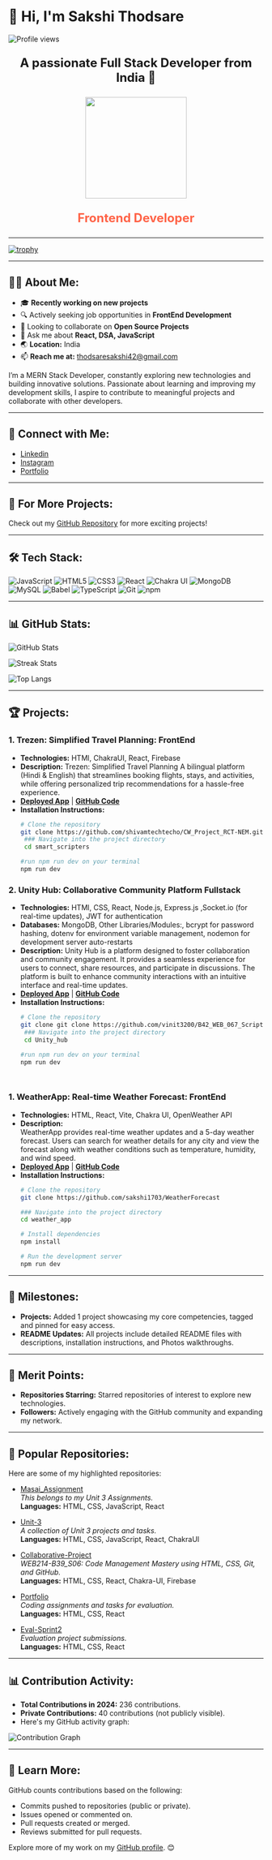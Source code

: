 # 👋 Hi, I'm Sakshi Thodsare

![Profile views](https://komarev.com/ghpvc/?username=sakshi1703)


<p align="center" style="font-size: 24px;">
  <strong>A passionate Full Stack Developer from India 🚀</strong>
</p>

<p align="center">
  <img src="https://drive.google.com/uc?export=view&id=1r_OUl0CBPVtEeXCFOiwxmjBsQDawZIQq" width="200" />
</p>

<p align="center" style="font-size: 24px; color: #FF6347; font-weight: bold;">
  <strong>Frontend Developer</strong>
</p>

---

[![trophy](https://github-profile-trophy.vercel.app/?username=sakshi1703)](https://github.com/sakshi1703/github-profile-trophy)

---

## 👨‍💻 About Me:
- 🎓 **Recently working on new projects**
- 🔍 Actively seeking job opportunities in **FrontEnd Development**
- 👯 Looking to collaborate on **Open Source Projects**
- 💬 Ask me about **React, DSA, JavaScript**
- 🌏 **Location:** India
- 📫 **Reach me at:** thodsaresakshi42@gmail.com

I’m a MERN Stack Developer, constantly exploring new technologies and building innovative solutions. Passionate about learning and improving my development skills, I aspire to contribute to meaningful projects and collaborate with other developers.

---

## 🤝 Connect with Me:
- [Linkedin](www.linkedin.com/in/sakshi-thodsare-417169320)
- [Instagram](https://www.instagram.com/__sakshi_17_/)
- [Portfolio]()

---

## 🌟 For More Projects:
Check out my [GitHub Repository](https://github.com/sakshi1703) for more exciting projects!

---

## 🛠️ Tech Stack:
![JavaScript](https://img.shields.io/badge/JavaScript-F7DF1E?logo=javascript&logoColor=black&style=flat-square)
![HTML5](https://img.shields.io/badge/HTML5-E34F26?logo=html5&logoColor=white&style=flat-square)
![CSS3](https://img.shields.io/badge/CSS3-1572B6?logo=css3&logoColor=white&style=flat-square)
![React](https://img.shields.io/badge/React-61DAFB?logo=react&logoColor=black&style=flat-square)
![Chakra UI](https://img.shields.io/badge/Chakra--UI-319795?logo=chakra-ui&logoColor=white&style=flat-square)
![MongoDB](https://img.shields.io/badge/MongoDB-47A248?logo=mongodb&logoColor=white&style=flat-square)
![MySQL](https://img.shields.io/badge/MySQL-4479A1?logo=mysql&logoColor=white&style=flat-square)
![Babel](https://img.shields.io/badge/Babel-F9DC3E?logo=babel&logoColor=black&style=flat-square)
![TypeScript](https://img.shields.io/badge/TypeScript-3178C6?logo=typescript&logoColor=white&style=flat-square)
![Git](https://img.shields.io/badge/Git-F05032?logo=git&logoColor=white&style=flat-square)
![npm](https://img.shields.io/badge/npm-CB3837?logo=npm&logoColor=white&style=flat-square)

---

## 📊 GitHub Stats:
![GitHub Stats](https://github-readme-stats.vercel.app/api?username=sakshi1703&show_icons=true&theme=radical)

![Streak Stats](https://github-readme-streak-stats.herokuapp.com/?user=sakshi1703&theme=radical)

![Top Langs](https://github-readme-stats.vercel.app/api/top-langs/?username=sakshi1703&layout=compact&theme=dark)



---

## 🏆 Projects:
### **1. Trezen: Simplified Travel Planning:** FrontEnd 
- **Technologies:** HTMl, ChakraUI, React, Firebase  
- **Description:** 
Trezen: Simplified Travel Planning
A bilingual platform (Hindi & English) that streamlines booking flights, stays, and activities, while offering personalized trip recommendations for a hassle-free experience.  
- **[Deployed App](https://trezen-smart-scipters.netlify.app/)** | **[GitHub Code](https://github.com/shivamtechtecho/CW_Project_RCT-NEM)**  
- **Installation Instructions:**
  ```bash
  # Clone the repository
  git clone https://github.com/shivamtechtecho/CW_Project_RCT-NEM.git
   ### Navigate into the project directory
   cd smart_scripters

  #run npm run dev on your terminal
  npm run dev


### **2. Unity Hub: Collaborative Community Platform** Fullstack  
- **Technologies:** HTMl, CSS, React, Node.js, Express.js ,Socket.io (for real-time updates), JWT for authentication
- **Databases:** MongoDB, Other Libraries/Modules:, bcrypt for password hashing, dotenv for environment variable management, nodemon for development server auto-restarts
- **Description:** 
Unity Hub is a platform designed to foster collaboration and community engagement. It provides a seamless experience for users to connect, share resources, and participate in discussions. The platform is built to enhance community interactions with an intuitive interface and real-time updates.
- **[Deployed App]( http://unity-hub.netlify.app)** | **[GitHub Code](https://github.com/vinit3200/B42_WEB_067_Scripting-Stars)**  
- **Installation Instructions:**
  ```bash
  # Clone the repository
  git clone git clone https://github.com/vinit3200/B42_WEB_067_Scripting-Stars
   ### Navigate into the project directory
   cd Unity_hub

  #run npm run dev on your terminal
  npm run dev
  



### **1. WeatherApp: Real-time Weather Forecast:** FrontEnd  
- **Technologies:** HTML, React, Vite, Chakra UI, OpenWeather API  
- **Description:**  
WeatherApp provides real-time weather updates and a 5-day weather forecast. Users can search for weather details for any city and view the forecast along with weather conditions such as temperature, humidity, and wind speed.  
- **[Deployed App](a-weatherforecast.netlify.app)** | **[GitHub Code](https://github.com/sakshi1703/WeatherForecast)**  
- **Installation Instructions:**
  ```bash
  # Clone the repository
  git clone https://github.com/sakshi1703/WeatherForecast

  ### Navigate into the project directory
  cd weather_app

  # Install dependencies
  npm install

  # Run the development server
  npm run dev


---

## 📅 Milestones:
- **Projects:** Added 1 project showcasing my core competencies, tagged and pinned for easy access.
- **README Updates:** All projects include detailed README files with descriptions, installation instructions, and Photos walkthroughs.

---

## 🔖 Merit Points:
- **Repositories Starring:** Starred repositories of interest to explore new technologies.
- **Followers:** Actively engaging with the GitHub community and expanding my network.

---

## 📂 Popular Repositories:
Here are some of my highlighted repositories:

- [Masai_Assignment](https://github.com/sakshi1703/Unit-3)  
  *This belongs to my Unit 3 Assignments.*  
  **Languages:** HTML, CSS, JavaScript, React 

- [Unit-3](https://github.com/sakshi1703/Unit-3)  
  *A collection of Unit 3 projects and tasks.*  
  **Languages:** HTML, CSS, JavaScript, React, ChakraUI 

- [Collaborative-Project](https://github.com/shivamtechtecho/CW_Project_RCT-NEM.git)  
  *WEB214-B39_S06: Code Management Mastery using HTML, CSS, Git, and GitHub.*  
  **Languages:** HTML, CSS, React, Chakra-UI, Firebase  

- [Portfolio](https://https://github.com/sakshi1703/Portfoilo)  
  *Coding assignments and tasks for evaluation.*  
  **Languages:** HTML, CSS, React  

- [Eval-Sprint2](https://https://github.com/sakshi1703/QuizApplication)  
  *Evaluation project submissions.*  
  **Languages:** HTML, CSS, React

---

## 📊 Contribution Activity:
- **Total Contributions in 2024:** 236 contributions.
- **Private Contributions:** 40 contributions (not publicly visible).  
- Here's my GitHub activity graph:

![Contribution Graph](https://activity-graph.herokuapp.com/graph?username=sakshi1703&theme=radical)

---

## 🚀 Learn More:
GitHub counts contributions based on the following:
- Commits pushed to repositories (public or private).
- Issues opened or commented on.
- Pull requests created or merged.
- Reviews submitted for pull requests.

Explore more of my work on my [GitHub profile](https://github.com/sakshi1703). 😊

